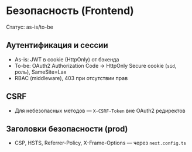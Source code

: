 # Безопасность (Frontend)

Статус: as-is/to-be

## Аутентификация и сессии
- As-is: JWT в cookie (HttpOnly) от бэкенда
- To-be: OAuth2 Authorization Code → HttpOnly Secure cookie (`sid`, роль), SameSite=Lax
- RBAC (middleware), 403 при отсутствии прав

## CSRF
- Для небезопасных методов — `X-CSRF-Token` вне OAuth2 редиректов

## Заголовки безопасности (prod)
- CSP, HSTS, Referrer-Policy, X-Frame-Options — через `next.config.ts`
